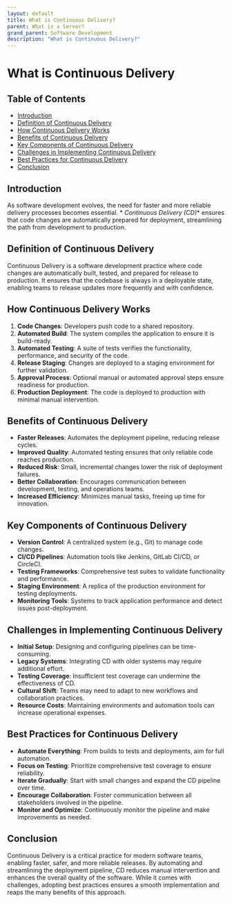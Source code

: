 ```yaml
---
layout: default
title: What is Continuous Delivery?
parent: What is a Server?
grand_parent: Software Development
description: "What is Continuous Delivery?"
---
```


# What is Continuous Delivery

## Table of Contents

- [Introduction](#introduction)
- [Definition of Continuous Delivery](#definition-of-continuous-delivery)
- [How Continuous Delivery Works](#how-continuous-delivery-works)
- [Benefits of Continuous Delivery](#benefits-of-continuous-delivery)
- [Key Components of Continuous Delivery](#key-components-of-continuous-delivery)
- [Challenges in Implementing Continuous Delivery](#challenges-in-implementing-continuous-delivery)
- [Best Practices for Continuous Delivery](#best-practices-for-continuous-delivery)
- [Conclusion](#conclusion)

## Introduction

As software development evolves, the need for faster and more reliable delivery processes becomes essential. *
*Continuous Delivery (CD)** ensures that code changes are automatically prepared for deployment, streamlining the path
from development to production.

## Definition of Continuous Delivery

Continuous Delivery is a software development practice where code changes are automatically built, tested, and prepared
for release to production. It ensures that the codebase is always in a deployable state, enabling teams to release
updates more frequently and with confidence.

## How Continuous Delivery Works

1. **Code Changes**: Developers push code to a shared repository.
2. **Automated Build**: The system compiles the application to ensure it is build-ready.
3. **Automated Testing**: A suite of tests verifies the functionality, performance, and security of the code.
4. **Release Staging**: Changes are deployed to a staging environment for further validation.
5. **Approval Process**: Optional manual or automated approval steps ensure readiness for production.
6. **Production Deployment**: The code is deployed to production with minimal manual intervention.

## Benefits of Continuous Delivery

- **Faster Releases**: Automates the deployment pipeline, reducing release cycles.
- **Improved Quality**: Automated testing ensures that only reliable code reaches production.
- **Reduced Risk**: Small, incremental changes lower the risk of deployment failures.
- **Better Collaboration**: Encourages communication between development, testing, and operations teams.
- **Increased Efficiency**: Minimizes manual tasks, freeing up time for innovation.

## Key Components of Continuous Delivery

- **Version Control**: A centralized system (e.g., Git) to manage code changes.
- **CI/CD Pipelines**: Automation tools like Jenkins, GitLab CI/CD, or CircleCI.
- **Testing Frameworks**: Comprehensive test suites to validate functionality and performance.
- **Staging Environment**: A replica of the production environment for testing deployments.
- **Monitoring Tools**: Systems to track application performance and detect issues post-deployment.

## Challenges in Implementing Continuous Delivery

- **Initial Setup**: Designing and configuring pipelines can be time-consuming.
- **Legacy Systems**: Integrating CD with older systems may require additional effort.
- **Testing Coverage**: Insufficient test coverage can undermine the effectiveness of CD.
- **Cultural Shift**: Teams may need to adapt to new workflows and collaboration practices.
- **Resource Costs**: Maintaining environments and automation tools can increase operational expenses.

## Best Practices for Continuous Delivery

- **Automate Everything**: From builds to tests and deployments, aim for full automation.
- **Focus on Testing**: Prioritize comprehensive test coverage to ensure reliability.
- **Iterate Gradually**: Start with small changes and expand the CD pipeline over time.
- **Encourage Collaboration**: Foster communication between all stakeholders involved in the pipeline.
- **Monitor and Optimize**: Continuously monitor the pipeline and make improvements as needed.

## Conclusion

Continuous Delivery is a critical practice for modern software teams, enabling faster, safer, and more reliable
releases. By automating and streamlining the deployment pipeline, CD reduces manual intervention and enhances the
overall quality of the software. While it comes with challenges, adopting best practices ensures a smooth implementation
and reaps the many benefits of this approach.

